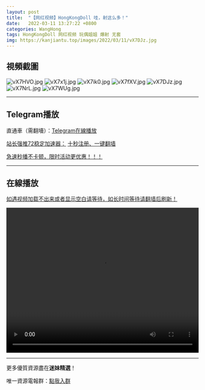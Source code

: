 ```yaml
---
layout: post
title:  "【网红视频】HongKongDoll 哇，射这么多！"
date:   2022-03-11 13:27:22 +0800
categories: WangHong
tags: HongKongDoll 网红视频 玩偶姐姐 爆射 无套
img: https://kanjiantu.top/images/2022/03/11/vX7DJz.jpg
---
```



## 視頻截圖

![vX7HVO.jpg](https://kanjiantu.top/images/2022/03/11/vX7HVO.jpg)
![vX7x1j.jpg](https://kanjiantu.top/images/2022/03/11/vX7x1j.jpg)
![vX7ik0.jpg](https://kanjiantu.top/images/2022/03/11/vX7ik0.jpg)
![vX7fXV.jpg](https://kanjiantu.top/images/2022/03/11/vX7fXV.jpg)
![vX7DJz.jpg](https://kanjiantu.top/images/2022/03/11/vX7DJz.jpg)
![vX7NrL.jpg](https://kanjiantu.top/images/2022/03/11/vX7NrL.jpg)
![vX7WUg.jpg](https://kanjiantu.top/images/2022/03/11/vX7WUg.jpg)


* * *
## Telegram播放

直通車（需翻墻）：[Telegram在線播放](https://t.me/mimeijingxuan/28)

<u>站长强推72稳定加速器：</u> [十秒注册、一键翻墙](https://www.mimei.blog/skip/vpn.html)


<u>急速秒播不卡顿，限时活动更优惠！！！</u>
* * *
## 在線播放
<u>如遇视频加载不出来或者显示空白请等待，如长时间等待请翻墙后刷新！</u>
<center><video src="https://cdn.publer.io/uploads/videos/6245aa7ddb2797743f72971b/834cc578f53862929e27f3ed3b1b86b0.mp4" width="100%" height="380px" controls="controls"></video></center>


* * *
更多優質資源盡在**迷妹精選**！

唯一資源電報群：[點我入群](https://t.me/mimeijingxuan)


